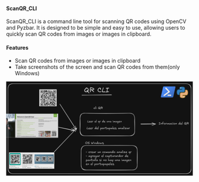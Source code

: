 #### ScanQR_CLI
ScanQR_CLI is a command line tool for scanning QR codes using OpenCV and Pyzbar. It is designed to be simple and easy to use, allowing users to quickly scan QR codes from images or images in clipboard.
#### Features
- Scan QR codes from images or images in clipboard
- Take screenshots of the screen and scan QR codes from them(only Windows)

![ScanCLI structure](./assets/structure_proyect.png)